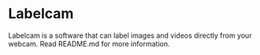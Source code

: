 # Labelcam
Labelcam is a software that can label images and videos directly from your webcam. Read README.md for more information.
